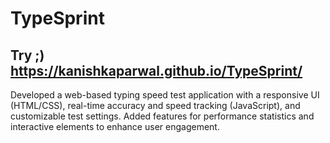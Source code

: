 # TypeSprint
## Try ;) https://kanishkaparwal.github.io/TypeSprint/


Developed a web-based typing speed test application with a responsive UI (HTML/CSS), real-time accuracy and speed tracking (JavaScript), and customizable test settings. Added features for performance statistics and interactive elements to enhance user engagement.
